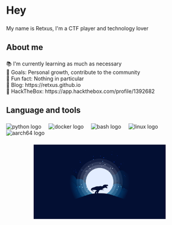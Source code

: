 <h1 align="left">Hey</h1>

###

<p align="left">My name is Retxus, I'm a CTF player and technology lover</p>

###

<h2 align="left">About me</h2>

###

<p align="left">📚 I'm currently learning as much as necessary<br>🎯 Goals: Personal growth, contribute to the community<br>🎲 Fun fact: Nothing in particular<br>󰖟 Blog: https://retxus.github.io<br> HackTheBox: https://app.hackthebox.com/profile/1392682</p>

###

<h2 align="left">Language and tools</h2>

###

<div align="left">
  <img src="https://cdn.jsdelivr.net/gh/devicons/devicon/icons/python/python-original.svg" height="40" alt="python logo"  />
  <img width="12" />
  <img src="https://cdn.jsdelivr.net/gh/devicons/devicon/icons/docker/docker-original.svg" height="40" alt="docker logo"  />
  <img width="12" />
  <img src="https://cdn.jsdelivr.net/gh/devicons/devicon/icons/bash/bash-original.svg" height="40" alt="bash logo"  />
  <img width="12" />
  <img src="https://cdn.jsdelivr.net/gh/devicons/devicon/icons/linux/linux-original.svg" height="40" alt="linux logo"  />
  <img width="12" />
  <img src="https://cdn.jsdelivr.net/gh/devicons/devicon/icons/aarch64/aarch64-original.svg" height="40" alt="aarch64 logo"  />
</div>

###

<div align="center">
  <img height="200" src="avatar.png"  />
</div>

###

